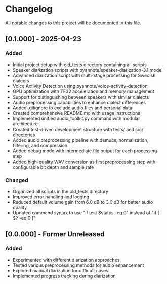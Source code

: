# Changelog

All notable changes to this project will be documented in this file.

## [0.1.000] - 2025-04-23

### Added
- Initial project setup with old_tests directory containing all scripts
- Speaker diarization scripts with pyannote/speaker-diarization-3.1 model
- Advanced diarization script with multi-stage processing for Swedish dialects
- Voice Activity Detection using pyannote/voice-activity-detection
- GPU optimization with TF32 acceleration and memory management
- Support for distinguishing between speakers with similar dialects
- Audio preprocessing capabilities to enhance dialect differences
- Added .gitignore to exclude audio files and personal data
- Created comprehensive README.md with usage instructions
- Implemented unified audio_toolkit.py command with modular architecture
- Created test-driven development structure with tests/ and src/ directories
- Added audio preprocessing pipeline with demucs, normalization, filtering, and compression
- Added debug mode with intermediate file output for each processing step
- Added high-quality WAV conversion as first preprocessing step with configurable bit depth and sample rate

### Changed
- Organized all scripts in the old_tests directory
- Improved error handling and logging
- Reduced default volume gain from 6.0 dB to 3.0 dB for better audio quality
- Updated command syntax to use "if test $status -eq 0" instead of "if [ $? -eq 0 ]"

## [0.0.000] - Former Unreleased

### Added
- Experimented with different diarization approaches
- Tested various preprocessing methods for audio enhancement
- Explored manual diarization for difficult cases
- Implemented progress tracking during diarization
